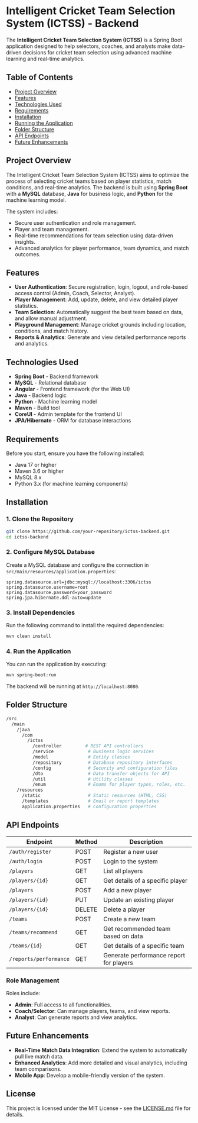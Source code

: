 
# Intelligent Cricket Team Selection System (ICTSS) - Backend

The **Intelligent Cricket Team Selection System (ICTSS)** is a Spring Boot application designed to help selectors, coaches, and analysts make data-driven decisions for cricket team selection using advanced machine learning and real-time analytics.

## Table of Contents
- [Project Overview](#project-overview)
- [Features](#features)
- [Technologies Used](#technologies-used)
- [Requirements](#requirements)
- [Installation](#installation)
- [Running the Application](#running-the-application)
- [Folder Structure](#folder-structure)
- [API Endpoints](#api-endpoints)
- [Future Enhancements](#future-enhancements)

## Project Overview

The Intelligent Cricket Team Selection System (ICTSS) aims to optimize the process of selecting cricket teams based on player statistics, match conditions, and real-time analytics. The backend is built using **Spring Boot** with a **MySQL** database, **Java** for business logic, and **Python** for the machine learning model.

The system includes:
- Secure user authentication and role management.
- Player and team management.
- Real-time recommendations for team selection using data-driven insights.
- Advanced analytics for player performance, team dynamics, and match outcomes.

## Features

- **User Authentication**: Secure registration, login, logout, and role-based access control (Admin, Coach, Selector, Analyst).
- **Player Management**: Add, update, delete, and view detailed player statistics.
- **Team Selection**: Automatically suggest the best team based on data, and allow manual adjustment.
- **Playground Management**: Manage cricket grounds including location, conditions, and match history.
- **Reports & Analytics**: Generate and view detailed performance reports and analytics.

## Technologies Used

- **Spring Boot** - Backend framework
- **MySQL** - Relational database
- **Angular** - Frontend framework (for the Web UI)
- **Java** - Backend logic
- **Python** - Machine learning model
- **Maven** - Build tool
- **CoreUI** - Admin template for the frontend UI
- **JPA/Hibernate** - ORM for database interactions

## Requirements

Before you start, ensure you have the following installed:

- Java 17 or higher
- Maven 3.6 or higher
- MySQL 8.x
- Python 3.x (for machine learning components)

## Installation

### 1. Clone the Repository

```bash
git clone https://github.com/your-repository/ictss-backend.git
cd ictss-backend
```

### 2. Configure MySQL Database

Create a MySQL database and configure the connection in `src/main/resources/application.properties`:

```properties
spring.datasource.url=jdbc:mysql://localhost:3306/ictss
spring.datasource.username=root
spring.datasource.password=your_password
spring.jpa.hibernate.ddl-auto=update
```

### 3. Install Dependencies

Run the following command to install the required dependencies:

```bash
mvn clean install
```

### 4. Run the Application

You can run the application by executing:

```bash
mvn spring-boot:run
```

The backend will be running at `http://localhost:8080`.

## Folder Structure

```bash
/src
  /main
    /java
      /com
        /ictss
          /controller         # REST API controllers
          /service             # Business logic services
          /model               # Entity classes
          /repository          # Database repository interfaces
          /config              # Security and configuration files
          /dto                 # Data transfer objects for API
          /util                # Utility classes
          /enum                # Enums for player types, roles, etc.
    /resources
      /static                  # Static resources (HTML, CSS)
      /templates               # Email or report templates
      application.properties   # Configuration properties
```

## API Endpoints

| Endpoint                       | Method | Description                               |
|---------------------------------|--------|-------------------------------------------|
| `/auth/register`                | POST   | Register a new user                       |
| `/auth/login`                   | POST   | Login to the system                       |
| `/players`                      | GET    | List all players                          |
| `/players/{id}`                 | GET    | Get details of a specific player          |
| `/players`                      | POST   | Add a new player                          |
| `/players/{id}`                 | PUT    | Update an existing player                 |
| `/players/{id}`                 | DELETE | Delete a player                           |
| `/teams`                        | POST   | Create a new team                         |
| `/teams/recommend`              | GET    | Get recommended team based on data        |
| `/teams/{id}`                   | GET    | Get details of a specific team            |
| `/reports/performance`          | GET    | Generate performance report for players   |

### Role Management
Roles include:
- **Admin**: Full access to all functionalities.
- **Coach/Selector**: Can manage players, teams, and view reports.
- **Analyst**: Can generate reports and view analytics.

## Future Enhancements

- **Real-Time Match Data Integration**: Extend the system to automatically pull live match data.
- **Enhanced Analytics**: Add more detailed and visual analytics, including team comparisons.
- **Mobile App**: Develop a mobile-friendly version of the system.

## License

This project is licensed under the MIT License - see the [LICENSE.md](LICENSE.md) file for details.
